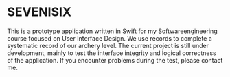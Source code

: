 # SEVENISIX
This is a prototype application written in Swift for my Softwareengineering course focused on User Interface Design. We use records to complete a systematic record of our archery level. The current project is still under development, mainly to test the interface integrity and logical correctness of the application. If you encounter problems during the test, please contact me.
